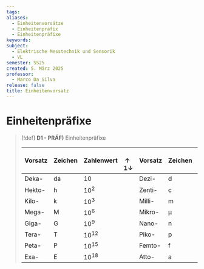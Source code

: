 ```yaml
---
tags: 
aliases:
  - Einheitenvorsätze
  - Einheitenpräfix
  - Einheitenpräfixe
keywords: 
subject:
  - Elektrische Messtechnik und Sensorik
  - VL
semester: SS25
created: 5. März 2025
professor:
  - Marco Da Silva
release: false
title: Einheitenvorsatz
---
```

 

# Einheitenpräfixe

> [!def] **D1 - PRÄF)** Einheitenpräfixe
> 
> | Vorsatz | Zeichen       | Zahlenwert | $\uparrow 1 \downarrow$ | Vorsatz | Zeichen        | Zahlenwert |
> | ------- | ------------- | ---------- | ----------------------- | ------- | -------------- | ---------- |
> | Deka-   | $\mathrm{da}$ | $10$       |                         | Dezi-   | $\mathrm{d}$   | $10^{-1}$  |
> | Hekto-  | $\mathrm{h}$  | $10^{2}$   |                         | Zenti-  | $\mathrm{c}$   | $10^{-2}$  |
> | Kilo-   | $\mathrm{k}$  | $10^{3}$   |                         | Milli-  | $\mathrm{m}$   | $10^{-3}$  |
> | Mega-   | $\mathrm{M}$  | $10^{6}$   |                         | Mikro-  | $\mathrm{\mu}$ | $10^{-6}$  |
> | Giga-   | $\mathrm{G}$  | $10^{9}$   |                         | Nano-   | $\mathrm{n}$   | $10^{-9}$  |
> | Tera-   | $\mathrm{T}$  | $10^{12}$  |                         | Piko-   | $\mathrm{p}$   | $10^{-12}$ |
> | Peta-   | $\mathrm{P}$  | $10^{15}$  |                         | Femto-  | $\mathrm{f}$   | $10^{-15}$ |
> | Exa-    | $\mathrm{E}$  | $10^{18}$  |                         | Atto-   | $\mathrm{a}$   | $10^{-18}$ |
> 
